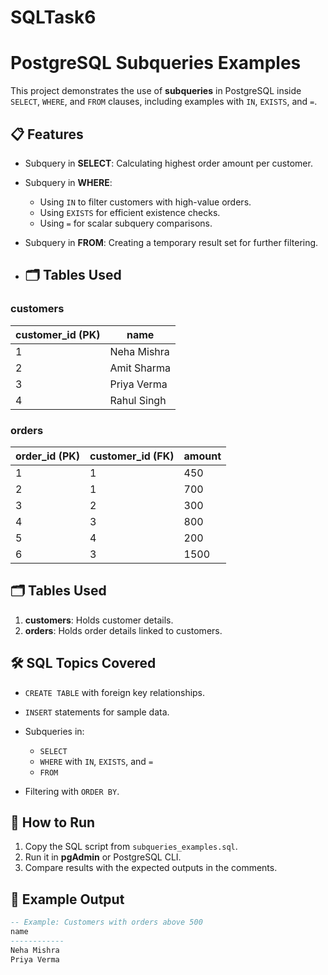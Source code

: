 # SQLTask6

# PostgreSQL Subqueries Examples

This project demonstrates the use of **subqueries** in PostgreSQL inside `SELECT`, `WHERE`, and `FROM` clauses, including examples with `IN`, `EXISTS`, and `=`.

## 📋 Features
- Subquery in **SELECT**: Calculating highest order amount per customer.
- Subquery in **WHERE**:
  - Using `IN` to filter customers with high-value orders.
  - Using `EXISTS` for efficient existence checks.
  - Using `=` for scalar subquery comparisons.
- Subquery in **FROM**: Creating a temporary result set for further filtering.

- ## 🗂 Tables Used

### **customers**
| customer_id (PK) | name         |
|------------------|--------------|
| 1                | Neha Mishra  |
| 2                | Amit Sharma  |
| 3                | Priya Verma  |
| 4                | Rahul Singh  |

### **orders**
| order_id (PK) | customer_id (FK) | amount |
|---------------|------------------|--------|
| 1             | 1                | 450    |
| 2             | 1                | 700    |
| 3             | 2                | 300    |
| 4             | 3                | 800    |
| 5             | 4                | 200    |
| 6             | 3                | 1500   |


## 🗂 Tables Used
1. **customers**: Holds customer details.
2. **orders**: Holds order details linked to customers.

## 🛠 SQL Topics Covered
- `CREATE TABLE` with foreign key relationships.
- `INSERT` statements for sample data.
- Subqueries in:
  - `SELECT`
  - `WHERE` with `IN`, `EXISTS`, and `=`
  - `FROM`
  
- Filtering with `ORDER BY`.

## 🚀 How to Run
1. Copy the SQL script from `subqueries_examples.sql`.
2. Run it in **pgAdmin** or PostgreSQL CLI.
3. Compare results with the expected outputs in the comments.

## 📌 Example Output
```sql
-- Example: Customers with orders above 500
name
------------
Neha Mishra
Priya Verma

